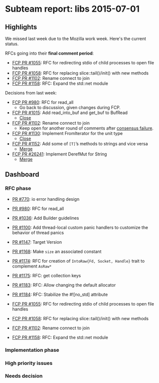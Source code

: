 # Subteam report: libs 2015-07-01

## Highlights

We missed last week due to the Mozilla work week. Here's the current status.

RFCs going into their **final comment period**:

- [FCP PR #1055](https://github.com/rust-lang/rfcs/pull/1055):
  RFC for redirecting stdio of child processes to open file handles
- [FCP PR #1058](https://github.com/rust-lang/rfcs/pull/1058):
  RFC for replacing slice::tail()/init() with new methods
- [FCP PR #1102](https://github.com/rust-lang/rfcs/pull/1102):
  Rename connect to join
- [FCP PR #1158](https://github.com/rust-lang/rfcs/pull/1158):
  RFC: Expand the std::net module

Decisions from last week:

- [FCP PR #980](https://github.com/rust-lang/rfcs/pull/980):
  RFC for read_all
  - Go back to discussion, given changes during FCP.
- [FCP PR #1015](https://github.com/rust-lang/rfcs/pull/1015):
  Add read_into_buf and get_buf to BufRead
  - [Close](https://github.com/rust-lang/rfcs/pull/1015#issuecomment-117399706)
- [FCP PR #1102](https://github.com/rust-lang/rfcs/pull/1102):
  Rename connect to join
  - Keep open for another round of comments after
    [consensus failure](https://github.com/rust-lang/rfcs/pull/1102#issuecomment-117423273).
- [FCP PR #1130](https://github.com/rust-lang/rfcs/pull/1130):
  Implement FromIterator for the unit type
  - [Close](https://github.com/rust-lang/rfcs/pull/1130#issuecomment-117398806)
- [FCP PR #1152](https://github.com/rust-lang/rfcs/pull/1152):
  Add some of `[T]`’s methods to strings and vice versa
  - [Merge](https://github.com/rust-lang/rfcs/pull/1152#issuecomment-117397182)
- [FCP PR  #26241](https://github.com/rust-lang/rust/pull/26241):
  Implement DerefMut for String
  - [Merge](https://github.com/rust-lang/rust/pull/26241#issuecomment-117401540)

## Dashboard

### RFC phase

- [PR #770](https://github.com/rust-lang/rfcs/pull/770):
  io error handling design
- [PR #980](https://github.com/rust-lang/rfcs/pull/980):
  RFC for read_all
- [PR #1036](https://github.com/rust-lang/rfcs/pull/1036):
  Add Builder guidelines
- [PR #1100](https://github.com/rust-lang/rfcs/pull/1100):
  Add thread-local custom panic handlers to customize the behavior of thread panics
- [PR #1147](https://github.com/rust-lang/rfcs/pull/1147):
  Target Version
- [PR #1168](https://github.com/rust-lang/rfcs/pull/1168):
  Make `size` an associated constant
- [PR #1174](https://github.com/rust-lang/rfcs/pull/1174):
  RFC for creation of `IntoRaw{Fd, Socket, Handle}` trait to complement `AsRaw*`
- [PR #1175](https://github.com/rust-lang/rfcs/pull/1175):
  RFC: get collection keys
- [PR #1183](https://github.com/rust-lang/rfcs/pull/1183):
  RFC: Allow changing the default allocator
- [PR #1184](https://github.com/rust-lang/rfcs/pull/1184):
  RFC: Stabilize the #![no_std] attribute

- [FCP PR #1055](https://github.com/rust-lang/rfcs/pull/1055):
  RFC for redirecting stdio of child processes to open file handles
- [FCP PR #1058](https://github.com/rust-lang/rfcs/pull/1058):
  RFC for replacing slice::tail()/init() with new methods
- [FCP PR #1102](https://github.com/rust-lang/rfcs/pull/1102):
  Rename connect to join
- [FCP PR #1158](https://github.com/rust-lang/rfcs/pull/1158):
  RFC: Expand the std::net module

### Implementation phase


### High priority issues


### Needs decision
